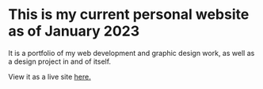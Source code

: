# This is my current personal website as of January 2023

It is a portfolio of my web development and graphic design work, as well as a design project in and of itself.

View it as a live site [here.](https://viwo4708.github.io)
